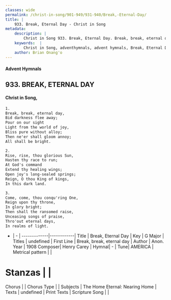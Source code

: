 ```yaml
---
classes: wide
permalink: /christ-in-song/901-949/931-940/Break,-Eternal-Day/
title: |
    933. Break, Eternal Day - Christ in Song
metadata:
    description: |
        Christ in Song 933. Break, Eternal Day. Break, break, eternal day, Bid darkness flee away; Pour on our sight Light from the world of joy, Bliss pure without alloy; Then ne'er shall gloom annoy; All shall be bright.
    keywords:  |
        Christ in Song, adventhymnals, advent hymnals, Break, Eternal Day, Break, break, eternal day. 
    author: Brian Onang'o
---
```


#### Advent Hymnals
## 933. BREAK, ETERNAL DAY
####  Christ in Song,

```txt
1.
Break, break, eternal day,
Bid darkness flee away;
Pour on our sight
Light from the world of joy,
Bliss pure without alloy;
Then ne'er shall gloom annoy;
All shall be bright.

2.
Rise, rise, thou glorious Sun,
Hasten thy race to run;
At God's command 
Extend thy healing wings;
Open joy's long-sealed springs;
Reign, O thou King of kings,
In this dark land.

3.
Come, come, thou conqu'ring One,
Reign upon thy throne,
In glory bright;
Then shall the ransomed raise,
Unceasing songs of praise,
Thro'out eternal days,
In realms of light. 

```

- |   -  |
-------------|------------|
Title | Break, Eternal Day |
Key | G Major |
Titles | undefined |
First Line | Break, break, eternal day |
Author | Anon.
Year | 1908
Composer| Henry Carey |
Hymnal|  - |
Tune| AMERICA |
Metrical pattern | |
# Stanzas |  |
Chorus |  |
Chorus Type |  |
Subjects | The Home Eternal: Nearing Home |
Texts | undefined |
Print Texts | 
Scripture Song |  |
    
